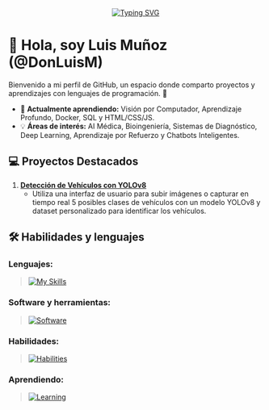 <div align="center">
  <a href="https://git.io/typing-svg">
    <img src="https://readme-typing-svg.demolab.com?font=Poppins&weight=500&size=22&duration=6000&pause=1000&color=1E90FF&center=true&width=440&lines=%C2%A1Bienvenido+a+mi+perfil+de+GitHub!" alt="Typing SVG" />
  </a>
</div>

# 👋 Hola, soy Luis Muñoz (@DonLuisM)  
Bienvenido a mi perfil de GitHub, un espacio donde comparto proyectos y aprendizajes con lenguajes de programación. 🚀  

- 🌱 **Actualmente aprendiendo:** Visión por Computador, Aprendizaje Profundo, Docker, SQL y HTML/CSS/JS.
- 💡 **Áreas de interés:** AI Médica, Bioingeniería, Sistemas de Diagnóstico, Deep Learning, Aprendizaje por Refuerzo y Chatbots Inteligentes.   

<!-- Añadir los repositorios que me faltan -->
## 💻 Proyectos Destacados  
1. [**Detección de Vehículos con YOLOv8**](https://github.com/DonLuisM/Vehicles_detection_YOLO.git)  
   - Utiliza una interfaz de usuario para subir imágenes o capturar en tiempo real 5 posibles clases de vehículos con un modelo YOLOv8 y dataset personalizado para identificar los vehículos.


## 🛠️ Habilidades y lenguajes
### Lenguajes:
> [![My Skills](https://skillicons.dev/icons?i=py,js,html,css,arduino)](https://skillicons.dev)

### Software y herramientas:
> [![Software](https://skillicons.dev/icons?i=tensorflow,sklearn,opencv,react,tailwind,vscode)](https://skillicons.dev)

### Habilidades:
> [![Habilities](https://skillicons.dev/icons?i=git,github)](https://skillicons.dev)

### Aprendiendo:
> [![Learning](https://skillicons.dev/icons?i=docker,mysql,threejs)](https://skillicons.dev)



<!--
## 📫 Contáctame  
- 🌐 **Portafolio:** [donluism.dev](https://tu-portafolio.com)  
- 💼 **LinkedIn:** [Luis Mejía](https://www.linkedin.com/in/tu-perfil/)  
- ✉️ **Correo:** donluis@gmail.com  
-->
